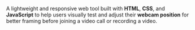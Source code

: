 A lightweight and responsive web tool built with **HTML**, **CSS**, and **JavaScript** to help users visually test and adjust their **webcam position** for better framing before joining a video call or recording a video.
